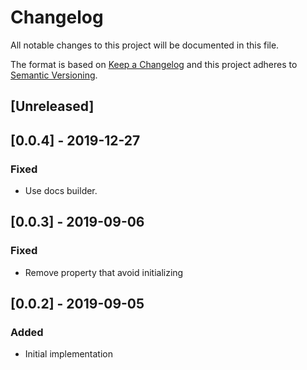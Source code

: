 # Changelog

All notable changes to this project will be documented in this file.

The format is based on [Keep a Changelog](http://keepachangelog.com/en/1.0.0/)
and this project adheres to [Semantic Versioning](http://semver.org/spec/v2.0.0.html).

## [Unreleased]

## [0.0.4] - 2019-12-27
### Fixed
- Use docs builder.

## [0.0.3] - 2019-09-06
### Fixed
- Remove property that avoid initializing

## [0.0.2] - 2019-09-05
### Added
- Initial implementation
